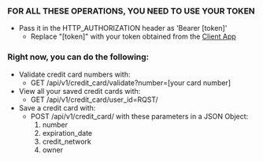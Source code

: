 ### FOR ALL THESE OPERATIONS, YOU NEED TO USE YOUR TOKEN
* Pass it in the HTTP_AUTHORIZATION header as 'Bearer [token]'
  * Replace "[token]" with your token obtained from the [Client App](https://o-captain-my-captain.herokuapp.com/)

### Right now, you can do the following:
* Validate credit card numbers with:
  * GET /api/v1/credit_card/validate?number=[your card number]
* View all your saved credit cards with:
  * GET /api/v1/credit_card/user_id=RQST/
* Save a credit card with:
  * POST /api/v1/credit_card/ with these parameters in a JSON Object:
    1. number
    1. expiration_date
    1. credit_network
    1. owner
